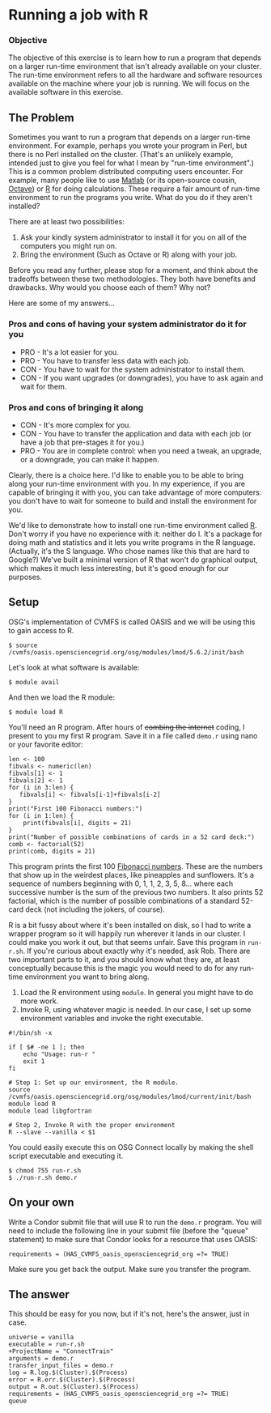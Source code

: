 # Running a job with R

### Objective
The objective of this exercise is to learn how to run a program that depends on a larger run-time environment that isn't already available on your cluster.  The run-time environment refers to all the hardware and software resources available on the machine where your job is running.  We will focus on the available software in this exercise.

## The Problem

Sometimes you want to run a program that depends on a larger run-time environment. For example, perhaps you wrote your program in Perl, but there is no Perl installed on the cluster. (That's an unlikely example, intended just to give you feel for what I mean by "run-time environment".) This is a common problem distributed computing users encounter. For example, many people like to use [Matlab](http://www.mathworks.com/) (or its open-source cousin, [Octave](http://www.gnu.org/software/octave/)) or [R](http://www.r-project.org/) for doing calculations. These require a fair amount of run-time environment to run the programs you write. What do you do if they aren't installed?

There are at least two possibilities:

   1. Ask your kindly system administrator to install it for you on all of the computers you might run on.
   1. Bring the environment (Such as Octave or R) along with your job. 

Before you read any further, please stop for a moment, and think about the tradeoffs between these two methodologies. They both have benefits and drawbacks. Why would you choose each of them? Why not? 

Here are some of my answers...

### Pros and cons of having your system administrator do it for you

   * PRO - It's a lot easier for you.
   * PRO - You have to transfer less data with each job.
   * CON - You have to wait for the system administrator to install them.
   * CON - If you want upgrades (or downgrades), you have to ask again and wait for them.

### Pros and cons of bringing it along
   * CON - It's more complex for you.
   * CON - You have to transfer the application and data with each job (or have a job that pre-stages it for you.)
   * PRO - You are in complete control: when you need a tweak, an upgrade, or a downgrade, you can make it happen.


Clearly, there is a choice here. I'd like to enable you to be able to bring along your run-time environment with you. In my experience, if you are capable of bringing it with you, you can take advantage of more computers: you don't have to wait for someone to build and install the environment for you. 

We'd like to demonstrate how to install one run-time environment called [R](http://www.r-project.org/). Don't worry if you have no experience with it: neither do I. It's a package for doing math and statistics and it lets you write programs in the R language. (Actually, it's the S language. Who chose names like this that are hard to Google?) We've built a minimal version of R that won't do graphical output, which makes it much less interesting, but it's good enough for our purposes.

## Setup

OSG's implementation of CVMFS is called OASIS and we will be using this to gain access to R. 

```
$ source /cvmfs/oasis.opensciencegrid.org/osg/modules/lmod/5.6.2/init/bash
```

Let's look at what software is available:

```
$ module avail
```

And then we load the R module:

```
$ module load R 
```


You'll need an R program. After hours of <strike>combing the internet</strike> coding, I present to you my first R program. Save it in a file called `demo.r` using nano or your favorite editor:

```
len <- 100
fibvals <- numeric(len)
fibvals[1] <- 1
fibvals[2] <- 1
for (i in 3:len) { 
   fibvals[i] <- fibvals[i-1]+fibvals[i-2]
} 
print("First 100 Fibonacci numbers:")
for (i in 1:len) { 
    print(fibvals[i], digits = 21)
}
print("Number of possible combinations of cards in a 52 card deck:")
comb <- factorial(52)
print(comb, digits = 21)
```

This program prints the first 100 [Fibonacci numbers](http://en.wikipedia.org/wiki/Fibonacci_number). These are the numbers that show up in the weirdest places, like pineapples and sunflowers. It's a sequence of numbers beginning with 0, 1, 1, 2, 3, 5, 8... where each successive number is the sum of the previous two numbers. It also prints 52 factorial, which is the number of possible combinations of a standard 52-card deck (not including the jokers, of course). 

R is a bit fussy about where it's been installed on disk, so I had to write a wrapper program so it will happily run wherever it lands in our cluster. I could make you work it out, but that seems unfair. Save this program in `run-r.sh`. If you're curious about exactly why it's needed, ask Rob. There are two important parts to it, and you should know what they are, at least conceptually because this is the magic you would need to do for any run-time environment you want to bring along.

   1. Load the R environment using `module`. In general you might have to do more work. 
   1. Invoke R, using whatever magic is needed. In our case, I set up some environment variables and invoke the right executable.

```
#!/bin/sh -x

if [ $# -ne 1 ]; then
    echo "Usage: run-r "
    exit 1
fi

# Step 1: Set up our environment, the R module.
source /cvmfs/oasis.opensciencegrid.org/osg/modules/lmod/current/init/bash
module load R
module load libgfortran

# Step 2, Invoke R with the proper environment
R --slave --vanilla < $1
```

You could easily execute this on OSG Connect locally by making the shell script executable and executing it.

```
$ chmod 755 run-r.sh
$ ./run-r.sh demo.r
```

## On your own
Write a Condor submit file that will use R to run the `demo.r` program. You will need to include the following line in your submit file (before the "queue" statement) to make sure that Condor looks for a resource that uses OASIS:

```
requirements = (HAS_CVMFS_oasis_opensciencegrid_org =?= TRUE)
```

Make sure you get back the output. Make sure you transfer the program. 

## The answer

This should be easy for you now, but if it's not, here's the answer, just in case.

```
universe = vanilla
executable = run-r.sh
+ProjectName = "ConnectTrain"
arguments = demo.r
transfer_input_files = demo.r
log = R.log.$(Cluster).$(Process)
error = R.err.$(Cluster).$(Process)
output = R.out.$(Cluster).$(Process)
requirements = (HAS_CVMFS_oasis_opensciencegrid_org =?= TRUE)
queue  
```
